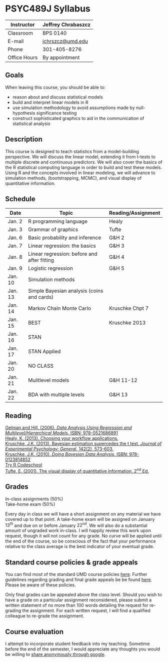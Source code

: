 PSYC489J Syllabus
=====

Instructor  | Jeffrey Chrabaszcz
------------|-------------------
Classroom   | BPS 0140
E-mail      | jchrszcz@umd.edu
Phone       | 301-405-8276
Office Hours| By appointment

Goals
-----

When leaving this course, you should be able to:

* reason about and discuss statistical models
* build and interpret linear models in R
* use simulation methodology to avoid assumptions made by null-hypothesis significance testing
* construct sophisticated graphics to aid in the communication of statistical analysis

Description
-----

This course is designed to teach statistics from a model-building perspective. We will discuss the linear model, extending it from t-tests to multiple discrete and continuous predictors. We will also cover the basics of the R statistical computing language in order to build and test these models. Using R and the concepts involved in linear modeling, we will advance to simulation methods, (bootstrapping, MCMC), and visual display of quantitative information.

Schedule
-----

Date    | Topic                                       | Reading/Assignment
--------|---------------------------------------------|-------------------
Jan. 2  | R programming language                      | Healy
Jan. 3  | Grammar of graphics                         | Tufte
Jan. 6  | Basic probability and inference             | G&H 2
Jan. 7  | Linear regression: the basics               | G&H 3
Jan. 8  | Linear regression: before and after fitting | G&H 4
Jan. 9  | Logistic regression                         | G&H 5
Jan. 10 | Simulation methods                          | 
Jan. 13 | Simple Bayesian analysis (coins and cards)  | 
Jan. 14 | Markov Chain Monte Carlo                    | Kruschke Chpt 7
Jan. 15 | BEST                                        | Kruschke 2013
Jan. 16 | STAN                                        | 
Jan. 17 | STAN Applied                                | 
Jan. 20 | NO CLASS                                    |
Jan. 21 | Mulitlevel models                           | G&H 11-12
Jan. 22 | BDA with multiple levels                    | G&H 13

Reading
-----

[Gelman and Hill. (2006). *Data Analysis Using Regression and Multilevel/Hierarchical Models*. ISBN: 978-0521686891](http://www.amazon.com/Analysis-Regression-Multilevel-Hierarchical-Models/dp/052168689X/ref=sr_1_1?ie=UTF8&qid=1386171790&sr=8-1&keywords=gelman+and+hill)  
[Healy, K. (2013). Choosing your workflow applications.](http://kieranhealy.org/files/misc/workflow-apps.pdf)  
[Kruschke, J.K. (2013). Bayesian estimation supercedes the t test. *Journal of Experimental Psychology: General*, 142(2), 573-603.](http://www.indiana.edu/~kruschke/articles/Kruschke2013JEPG.pdf)  
[Kruschke, J.K. (2010). *Doing Bayesian Data Analysis*. ISBN: 978-0123814852](http://www.amazon.com/Doing-Bayesian-Data-Analysis-Tutorial/dp/0123814855/ref=sr_1_1?ie=UTF8&qid=1386171724&sr=8-1&keywords=kruschke)  
[Try R Codeschool](http://tryr.codeschool.com/levels/1/challenges/1)  
[Tufte, E. (2001). The visual display of quantitative information, $2^{nd}$ Ed.](http://www.edwardtufte.com/tufte/books_vdqi)

Grades
-----

In-class assignments (50%)  
Take-home exam (50%)  

Every day in class we will have a short assignment on any material we have covered up to that point. A take-home exam will be assigned on January $13^{th}$ and due on or before January $22^{nd}$. We will also do a substantial amount of ungraded work in-class. I will happily review this work upon request, though it will not count for any grade. No curve will be applied until the end of the course, so be conscious of the fact that your performance relative to the class average is the best indicator of your eventual grade.

Standard course policies & grade appeals
-----

You can find most of the standard UMD course policies [here]( http://ter.ps/psycsyllabi). Further guidelines regarding grading and final grade appeals be be found [here](ter.ps/gradeappeal). Please be aware of these policies.

Only final grades can be appealed above the class level.
Should you wish to have a grade on a particular assignment reconsidered, please submit a written statement of no more than 100 words detailing the request for re-grading the assignment.
For each written request, I will find a qualified colleague to re-grade the assignment.

Course evaluation
-----

I attempt to incorporate student feedback into my teaching.
Sometime before the end of the semester, I would appreciate any thoughts you would be willing to [share anonymously through google](https://docs.google.com/forms/d/1rNid4xURRqgvCTU_FQLPyFEjM_EWYlOletRNc-PAnC8/viewform).
